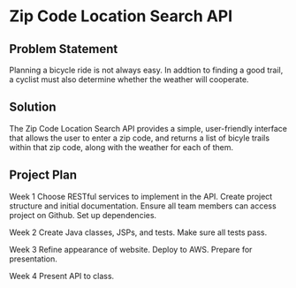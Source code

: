 # Zip Code Location Search API

## Problem Statement

Planning a bicycle ride is not always easy.  In addtion to finding a good trail, a cyclist must also determine whether the weather will cooperate.

## Solution

The Zip Code Location Search API provides a simple, user-friendly interface that allows the user to enter a zip code, and returns a list of bicyle trails within that zip code, along with the weather for each of them.

## Project Plan

Week 1
Choose RESTful services to implement in the API.
Create project structure and initial documentation.
Ensure all team members can access project on Github.
Set up dependencies.

Week 2
Create Java classes, JSPs, and tests.
Make sure all tests pass.

Week 3
Refine appearance of website.
Deploy to AWS.
Prepare for presentation.

Week 4
Present API to class.

